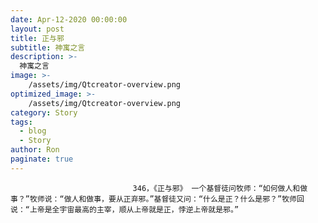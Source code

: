 ```yaml
---
date: Apr-12-2020 00:00:00
layout: post
title: 正与邪
subtitle: 神寓之言
description: >-
  神寓之言
image: >-
    /assets/img/Qtcreator-overview.png
optimized_image: >-
    /assets/img/Qtcreator-overview.png
category: Story
tags:
  - blog
  - Story
author: Ron
paginate: true
---
```


							　　346，《正与邪》 一个基督徒问牧师：“如何做人和做事？”牧师说：“做人和做事，要从正弃邪。”基督徒又问：“什么是正？什么是邪？”牧师回说：“上帝是全宇宙最高的主宰，顺从上帝就是正，悖逆上帝就是邪。”
							
							
						